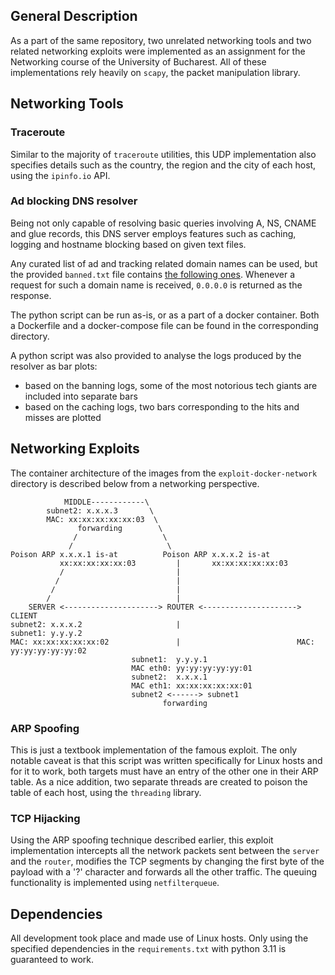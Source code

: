 ## General Description
As a part of the same repository, two unrelated networking tools and two related networking exploits were implemented as an assignment for the Networking course of the University of Bucharest. All of these implementations rely heavily on `scapy`, the packet manipulation library.

## Networking Tools
### Traceroute
Similar to the majority of `traceroute` utilities, this UDP implementation also specifies details such as the country, the region and the city of each host, using the `ipinfo.io` API.

### Ad blocking DNS resolver
Being not only capable of resolving basic queries involving A, NS, CNAME and glue records, this DNS server employs features such as caching, logging and hostname blocking based on given text files.

Any curated list of ad and tracking related domain names can be used, but the provided `banned.txt` file contains [the following ones](https://github.com/anudeepND/blacklist). Whenever a request for such a domain name is received, `0.0.0.0` is returned as the response.

The python script can be run as-is, or as a part of a docker container. Both a Dockerfile and a docker-compose file can be found in the corresponding directory. 

A python script was also provided to analyse the logs produced by the resolver as bar plots: 
- based on the banning logs, some of the most notorious tech giants are included into separate bars
- based on the caching logs, two bars corresponding to the hits and misses are plotted

## Networking Exploits

The container architecture of the images from the `exploit-docker-network` directory is described below from a networking perspective.

```
            MIDDLE------------\
        subnet2: x.x.x.3       \
        MAC: xx:xx:xx:xx:xx:03  \
               forwarding        \ 
              /                   \
             /                     \
Poison ARP x.x.x.1 is-at          Poison ARP x.x.x.2 is-at
           xx:xx:xx:xx:xx:03         |       xx:xx:xx:xx:xx:03
           /                         |
          /                          |
         /                           |
        /                            |
    SERVER <---------------------> ROUTER <---------------------> CLIENT
subnet2: x.x.x.2                     |                          subnet1: y.y.y.2
MAC: xx:xx:xx:xx:xx:02               |                          MAC: yy:yy:yy:yy:yy:02
                           subnet1:  y.y.y.1
                           MAC eth0: yy:yy:yy:yy:yy:01
                           subnet2:  x.x.x.1
                           MAC eth1: xx:xx:xx:xx:xx:01
                           subnet2 <------> subnet1
                                  forwarding
```

### ARP Spoofing
This is just a textbook implementation of the famous exploit. The only notable caveat is that this script was written specifically for Linux hosts and for it to work, both targets must have an entry of the other one in their ARP table. As a nice addition, two separate threads are created to poison the table of each host, using the `threading` library.

### TCP Hijacking
Using the ARP spoofing technique described earlier, this exploit implementation intercepts all the network packets sent between the `server` and the `router`, modifies the TCP segments by changing the first byte of the payload with a '?' character and forwards all the other traffic.
The queuing functionality is implemented using `netfilterqueue`. 

## Dependencies
All development took place and made use of Linux hosts. Only using the specified dependencies in the `requirements.txt` with python 3.11 is guaranteed to work.
